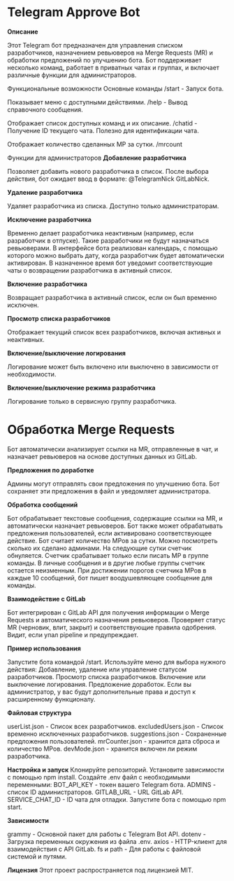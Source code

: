 # Telegram Approve Bot

**Описание**

Этот Telegram бот предназначен для управления списком разработчиков, назначением ревьюверов на Merge Requests (MR) и обработки предложений по улучшению бота. Бот поддерживает несколько команд, работает в приватных чатах и группах, и включает различные функции для администраторов.

Функциональные возможности
Основные команды
/start - Запуск бота.

Показывает меню с доступными действиями.
/help - Вывод справочного сообщения.

Отображает список доступных команд и их описание.
/chatid - Получение ID текущего чата. Полезно для идентификации чата.

Отображает количество сделанных МР за сутки.
/mrcount

Функции для администраторов
**Добавление разработчика**

Позволяет добавить нового разработчика в список. После выбора действия, бот ожидает ввод в формате: @TelegramNick GitLabNick.

**Удаление разработчика**

Удаляет разработчика из списка. Доступно только администраторам.

**Исключение разработчика**

Временно делает разработчика неактивным (например, если разработчик в отпуске). Такие разработчики не будут назначаться ревьюверами. В интерфейсе бота реализован календарь, с помощью которого можно выбрать дату, когда разработчик будет автоматически активирован. В назначенное время бот уведомит соответствующие чаты о возвращении разработчика в активный список.

**Включение разработчика**

Возвращает разработчика в активный список, если он был временно исключен.

**Просмотр списка разработчиков**

Отображает текущий список всех разработчиков, включая активных и неактивных.

**Включение/выключение логирования**

Логирование может быть включено или выключено в зависимости от необходимости.

**Включение/выключение режима разработчика**

Логирование только в сервисную группу разработчика.

# Обработка Merge Requests

Бот автоматически анализирует ссылки на MR, отправленные в чат, и назначает ревьюверов на основе доступных данных из GitLab.

**Предложения по доработке**

Админы могут отправлять свои предложения по улучшению бота. Бот сохраняет эти предложения в файл и уведомляет администратора.

**Обработка сообщений**

Бот обрабатывает текстовые сообщения, содержащие ссылки на MR, и автоматически назначает ревьюверов.
Бот также может обрабатывать предложения пользователей, если активировано соответствующее действие.
Бот считает количество МРов за сутки. Можно посмотреть сколько их сделано админами. На следующие сутки счетчик обнуляется. Счетчик срабатывает только если писать МР в группе команды. В личные сообщения и в другие любые группы счетчик остается неизменным.
При достижении порогов счетчика МРов в каждые 10 сообщений, бот пишет воодушевляющее сообщение для команды.

**Взаимодействие с GitLab**

Бот интегрирован с GitLab API для получения информации о Merge Requests и автоматического назначения ревьюверов.
Проверяет статус MR (черновик, влит, закрыт) и соответствующие правила одобрения.
Видит, если упал pipeline и предупреждает.

**Пример использования**

Запустите бота командой /start.
Используйте меню для выбора нужного действия:
Добавление, удаление или управление статусом разработчиков.
Просмотр списка разработчиков.
Включение или выключение логирования.
Предложение доработок.
Если вы администратор, у вас будут дополнительные права и доступ к расширенному функционалу.

**Файловая структура**

userList.json - Список всех разработчиков.
excludedUsers.json - Список временно исключенных разработчиков.
suggestions.json - Сохраненные предложения пользователей.
mrCounter.json - хранится дата сброса и количество МРов.
devMode.json - хранится включен ли режим разработчика.

**Настройка и запуск**
Клонируйте репозиторий.
Установите зависимости с помощью npm install.
Создайте .env файл с необходимыми переменными:
BOT_API_KEY - токен вашего Telegram бота.
ADMINS - список ID администраторов.
GITLAB_URL - URL GitLab API.
SERVICE_CHAT_ID - ID чата для отладки.
Запустите бота с помощью npm start.

**Зависимости**

grammy - Основной пакет для работы с Telegram Bot API.
dotenv - Загрузка переменных окружения из файла .env.
axios - HTTP-клиент для взаимодействия с API GitLab.
fs и path - Для работы с файловой системой и путями.

**Лицензия**
Этот проект распространяется под лицензией MIT.
